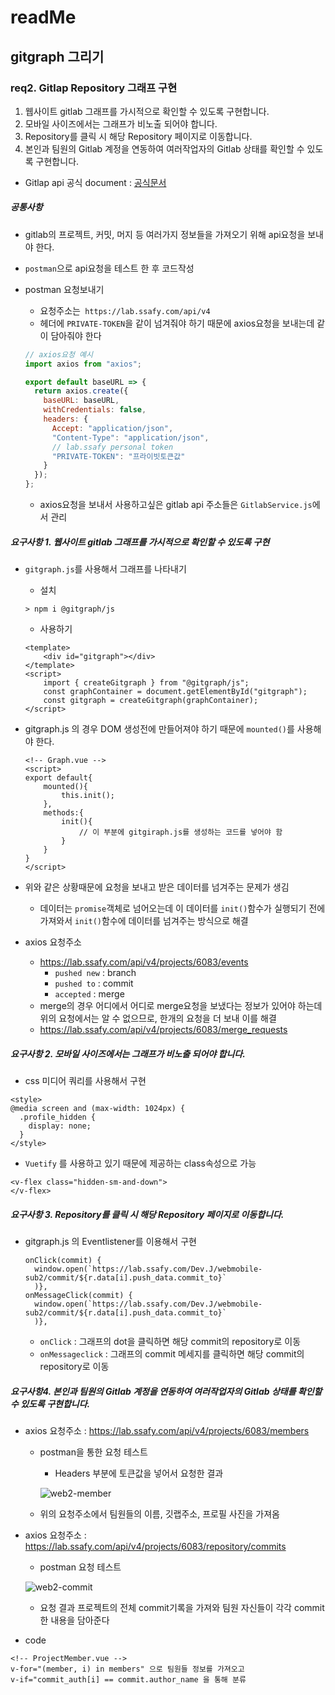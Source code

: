 # readMe

## gitgraph 그리기

### req2. Gitlap Repository 그래프 구현

1. 웹사이트 gitlab 그래프를 가시적으로 확인할 수 있도록 구현합니다.
2. 모바일 사이즈에서는 그래프가 비노출 되어야 합니다.
3. Repository를 클릭 시 해당 Repository 페이지로 이동합니다.
4. 본인과 팀원의 Gitlab 계정을 연동하여 여러작업자의 Gitlab 상태를 확인할 수 있도록 구현합니다.



- Gitlap api 공식 document : [공식문서](https://docs.gitlab.com/ee/api)



##### 공통사항

- gitlab의 프로젝트, 커밋, 머지 등 여러가지 정보들을 가져오기 위해 api요청을 보내야 한다.

- `postman`으로 api요청을 테스트 한 후 코드작성

- postman 요청보내기

  - 요청주소는` https://lab.ssafy.com/api/v4`
  - 헤더에 `PRIVATE-TOKEN`을 같이 넘겨줘야 하기 때문에 axios요청을 보내는데 같이 담아줘야 한다

  ```javascript
  // axios요청 예시
  import axios from "axios";

  export default baseURL => {
    return axios.create({
      baseURL: baseURL,
      withCredentials: false,
      headers: {
        Accept: "application/json",
        "Content-Type": "application/json",
        // lab.ssafy personal token
        "PRIVATE-TOKEN": "프라이빗토큰값"
      }
    });
  };
  ```
  - axios요청을 보내서 사용하고싶은 gitlab api 주소들은 `GitlabService.js`에서 관리



##### 요구사항 1. 웹사이트 gitlab 그래프를 가시적으로 확인할 수 있도록 구현

- `gitgraph.js`를 사용해서 그래프를 나타내기

  - 설치

  ```
  > npm i @gitgraph/js
  ```

  - 사용하기

  ```vue
  <template>
      <div id="gitgraph"></div>
  </template>
  <script>
      import { createGitgraph } from "@gitgraph/js";
      const graphContainer = document.getElementById("gitgraph");
      const gitgraph = createGitgraph(graphContainer);
  </script>
  ```

- gitgraph.js 의 경우 DOM 생성전에 만들어져야 하기 때문에 `mounted()`를 사용해야 한다.

  ```vue
  <!-- Graph.vue -->
  <script>
  export default{
      mounted(){
          this.init();
      },
      methods:{
          init(){
              // 이 부분에 gitgiraph.js를 생성하는 코드를 넣어야 함
          }
      }
  }
  </script>
  ```

- 위와 같은 상황때문에 요청을 보내고 받은 데이터를 넘겨주는 문제가 생김
  - 데이터는 `promise`객체로 넘어오는데 이 데이터를 `init()`함수가 실행되기 전에 가져와서 `init()`함수에 데이터를 넘겨주는 방식으로 해결
- axios 요청주소
  - https://lab.ssafy.com/api/v4/projects/6083/events
    - `pushed new`  : branch
    - `pushed to` : commit
    - `accepted` : merge
  - merge의 경우 어디에서 어디로 merge요청을 보냈다는 정보가 있어야 하는데 위의 요청에서는 알 수 없으므로, 한개의 요청을 더 보내 이를 해결
  - https://lab.ssafy.com/api/v4/projects/6083/merge_requests



##### 요구사항 2. 모바일 사이즈에서는 그래프가 비노출 되어야 합니다.

- css 미디어 쿼리를 사용해서  구현

```vue
<style>
@media screen and (max-width: 1024px) {
  .profile_hidden {
    display: none;
  }
</style>
```

- `Vuetify` 를 사용하고 있기 때문에 제공하는 class속성으로 가능

```vue
<v-flex class="hidden-sm-and-down">
</v-flex>
```



##### 요구사항 3. Repository를 클릭 시 해당 Repository 페이지로 이동합니다.

- gitgraph.js 의 Eventlistener를 이용해서 구현

  ```
  onClick(commit) {
  	window.open(`https://lab.ssafy.com/Dev.J/webmobile-	sub2/commit/${r.data[i].push_data.commit_to}`
  	)},
  onMessageClick(commit) {
  	window.open(`https://lab.ssafy.com/Dev.J/webmobile-sub2/commit/${r.data[i].push_data.commit_to}`
  	)},
  ```
  - `onClick` : 그래프의 dot을 클릭하면 해당 commit의 repository로 이동
  - `onMessageclick` : 그래프의 commit 메세지를 클릭하면 해당 commit의 repository로 이동



##### 요구사항4. 본인과 팀원의 Gitlab 계정을 연동하여 여러작업자의 Gitlab 상태를 확인할 수 있도록 구현합니다.

- axios 요청주소 : https://lab.ssafy.com/api/v4/projects/6083/members

  - postman을 통한 요청 테스트

    - Headers 부분에 토큰값을 넣어서 요청한 결과

    ![web2-member](C:\Users\multicampus\Downloads\web2-member.png)

  - 위의 요청주소에서 팀원들의 이름, 깃랩주소, 프로필 사진을 가져옴

- axios 요청주소 : https://lab.ssafy.com/api/v4/projects/6083/repository/commits

  - postman 요청 테스트

  ![web2-commit](C:\Users\multicampus\Downloads\web2-commit.png)

  - 요청 결과 프로젝트의 전체 commit기록을 가져와 팀원 자신들이 각각 commit한 내용을 담아준다

- code

```vue
<!-- ProjectMember.vue -->
v-for="(member, i) in members" 으로 팀원들 정보를 가져오고
v-if="commit_auth[i] == commit.author_name 을 통해 분류
```
